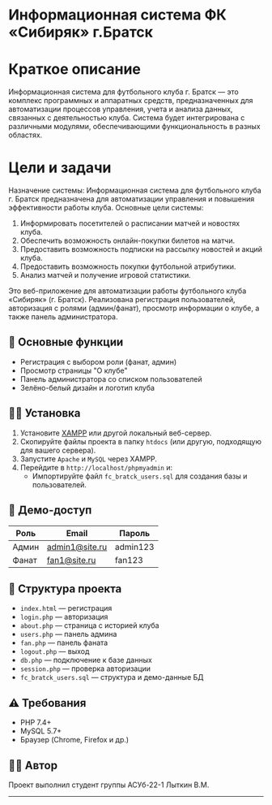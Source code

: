 # Информационная система ФК «Сибиряк» г.Братск

# Краткое описание
Информационная система для футбольного клуба г. Братск — это комплекс программных и аппаратных средств, предназначенных для автоматизации процессов управления, учета и анализа данных, связанных с деятельностью клуба. Система будет интегрирована с различными модулями, обеспечивающими функциональность в разных областях.

# Цели и задачи
Назначение системы: Информационная система для футбольного клуба г. Братск предназначена для автоматизации управления и повышения эффективности работы клуба.
Основные цели системы:
1.	Информировать посетителей о расписании матчей и новостях клуба.
2.	Обеспечить возможность онлайн-покупки билетов на матчи.
3.	Предоставить возможность подписки на рассылку новостей и акций клуба.
4.	Предоставить возможность покупки футбольной атрибутики.
5.	Анализ матчей и получение игровой статистики.

Это веб-приложение для автоматизации работы футбольного клуба «Сибиряк» (г. Братск). Реализована регистрация пользователей, авторизация с ролями (админ/фанат), просмотр информации о клубе, а также панель администратора.

## 📌 Основные функции

- Регистрация с выбором роли (фанат, админ)
- Просмотр страницы "О клубе"
- Панель администратора со списком пользователей
- Зелёно-белый дизайн и логотип клуба

## 🧑‍💻 Установка

1. Установите [XAMPP](https://www.apachefriends.org/index.html) или другой локальный веб-сервер.
2. Скопируйте файлы проекта в папку `htdocs` (или другую, подходящую для вашего сервера).
3. Запустите `Apache` и `MySQL` через XAMPP.
4. Перейдите в `http://localhost/phpmyadmin` и:
   - Импортируйте файл `fc_bratck_users.sql` для создания базы и пользователей.

## 👥 Демо-доступ

| Роль   | Email             | Пароль     |
|--------|-------------------|------------|
| Админ  | admin1@site.ru    | admin123   |
| Фанат  | fan1@site.ru      | fan123     |

## 📂 Структура проекта

- `index.html` — регистрация
- `login.php` — авторизация
- `about.php` — страница с историей клуба
- `users.php` — панель админа
- `fan.php` — панель фаната
- `logout.php` — выход
- `db.php` — подключение к базе данных
- `session.php` — проверка авторизации
- `fc_bratck_users.sql` — структура и демо-данные БД

## ⚠️ Требования

- PHP 7.4+
- MySQL 5.7+
- Браузер (Chrome, Firefox и др.)

## 🧑‍🏫 Автор

Проект выполнил студент группы АСУб-22-1 Лыткин В.М.  

---

